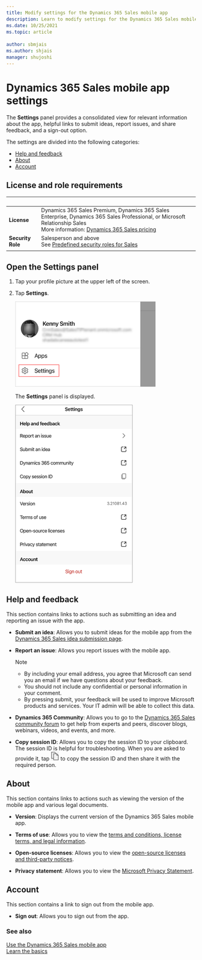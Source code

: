 ```yaml
---
title: Modify settings for the Dynamics 365 Sales mobile app
description: Learn to modify settings for the Dynamics 365 Sales mobile app.
ms.date: 10/25/2021
ms.topic: article

author: sbmjais
ms.author: shjais
manager: shujoshi
---
```

# Dynamics 365 Sales mobile app settings 

The **Settings** panel provides a consolidated view for relevant information about the app, helpful links to submit ideas, report issues, and share feedback, and a sign-out option.

The settings are divided into the following categories:
- [Help and feedback](#help-and-feedback)
- [About](#about)
- [Account](#account)

## License and role requirements

| &nbsp; | &nbsp; |
|-----------------------|---------|
| **License** | Dynamics 365 Sales Premium, Dynamics 365 Sales Enterprise, Dynamics 365 Sales Professional, or Microsoft Relationship Sales <br>More information: [Dynamics 365 Sales pricing](https://dynamics.microsoft.com/sales/pricing/) |
| **Security Role** | Salesperson and above <br>  See [Predefined security roles for Sales](../security-roles-for-sales.md)|
|||


## Open the Settings panel

1. Tap your profile picture at the upper left of the screen.

2. Tap **Settings**.

    ![Tap Settings.](media/sm-select-settings.png "Tap Settings")

    The **Settings** panel is displayed.

    ![Settings panel.](media/sm-settings-panel.png "Settings panel")

## Help and feedback

This section contains links to actions such as submitting an idea and reporting an issue with the app.

- **Submit an idea**: Allows you to submit ideas for the mobile app from the [Dynamics 365 Sales idea submission page](https://go.microsoft.com/fwlink/p/?LinkID=2161876).

- **Report an issue**: Allows you report issues with the mobile app.
    > [!NOTE]
    > - By including your email address, you agree that Microsoft can send you an email if we have questions about your feedback.
    > - You should not include any confidential or personal information in your comment.
    > - By pressing submit, your feedback will be used to improve Microsoft products and services. Your IT admin will be able to collect this data.

- **Dynamics 365 Community**: Allows you to go to the [Dynamics 365 Sales community forum](https://go.microsoft.com/fwlink/p/?LinkID=2161919) to get help from experts and peers, discover blogs, webinars, videos, and events, and more.

- **Copy session ID**: Allows you to copy the session ID to your clipboard. The session ID is helpful for troubleshooting. When you are asked to provide it, tap ![Copy icon.](media/copy-icon.png "Copy icon") to copy the session ID and then share it with the required person.

## About

This section contains links to actions such as viewing the version of the mobile app and various legal documents.

- **Version**: Displays the current version of the Dynamics 365 Sales mobile app.

- **Terms of use**: Allows you to view the [terms and conditions, license terms, and legal information](https://go.microsoft.com/fwlink/p/?LinkID=698507).

- **Open-source licenses**: Allows you to view the [open-source licenses and third-party notices](https://go.microsoft.com/fwlink/p/?LinkID=2127442).

- **Privacy statement**: Allows you to view the [Microsoft Privacy Statement](https://go.microsoft.com/fwlink/p/?LinkID=698505).

## Account

This section contains a link to sign out from the mobile app.

- **Sign out**: Allows you to sign out from the app.

### See also

[Use the Dynamics 365 Sales mobile app](use-sales-mobile-app.md)    
[Learn the basics](learn-basics-mobile-app.md)

